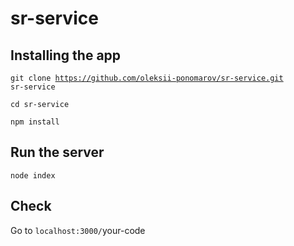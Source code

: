 # sr-service

## Installing the app
<code>git clone https://github.com/oleksii-ponomarov/sr-service.git sr-service</code>

<code>cd sr-service</code>

<code>npm install</code>

## Run the server
<code>node index</code>

## Check
Go to <code>localhost:3000/</code>your-code